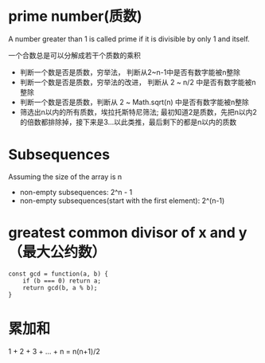 # prime number(质数)
A number greater than 1 is called prime if it is divisible by only 1 and itself.

一个合数总是可以分解成若干个质数的乘积
* 判断一个数是否是质数，穷举法， 判断从2~n-1中是否有数字能被n整除
* 判断一个数是否是质数，穷举法的改进， 判断从 2 ~ n/2 中是否有数字能被n整除
* 判断一个数是否是质数，判断从 2 ~ Math.sqrt(n) 中是否有数字能被n整除
* 筛选出n以内的所有质数，埃拉托斯特尼筛法; 最初知道2是质数，先把n以内2的倍数都排除掉，接下来是3...以此类推，最后剩下的都是n以内的质数

# Subsequences

Assuming the size of the array is n
* non-empty subsequences: 2^n - 1
* non-empty subsequences(start with the first element): 2^(n-1)

# greatest common divisor of x and y（最大公约数）

```
const gcd = function(a, b) {
    if (b === 0) return a;
    return gcd(b, a % b);
}
```

# 累加和
1 + 2 + 3 + ... + n = n(n+1)/2